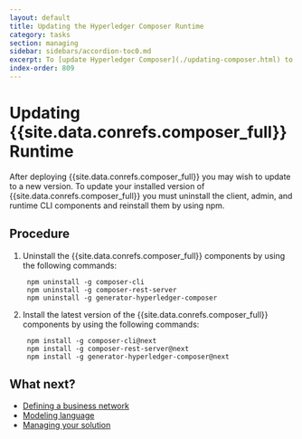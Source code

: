 ```yaml
---
layout: default
title: Updating the Hyperledger Composer Runtime
category: tasks
section: managing
sidebar: sidebars/accordion-toc0.md
excerpt: To [update Hyperledger Composer](./updating-composer.html) to a new version, the Hyperledger Composer components must be uninstalled and reinstalled using npm.
index-order: 809
---
```


# Updating {{site.data.conrefs.composer_full}} Runtime

After deploying {{site.data.conrefs.composer_full}} you may wish to update to a new version. To update your installed version of {{site.data.conrefs.composer_full}} you must uninstall the client, admin, and runtime CLI components and reinstall them by using npm.

## Procedure

1. Uninstall the {{site.data.conrefs.composer_full}} components by using the following commands:

        npm uninstall -g composer-cli
        npm uninstall -g composer-rest-server
        npm uninstall -g generator-hyperledger-composer

2. Install the latest version of the {{site.data.conrefs.composer_full}} components by using the following commands:

        npm install -g composer-cli@next
        npm install -g composer-rest-server@next
        npm install -g generator-hyperledger-composer@next


## What next?

- [Defining a business network](../business-network/bnd-create.html)
- [Modeling language](../reference/cto_language.html)
- [Managing your solution](./managingindex.html)
